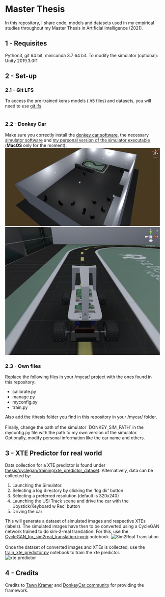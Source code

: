 # Master Thesis

In this repository, I share code, models and datasets used in my empirical studies throughout my Master Thesis in Artificial Intelligence (2021).

## 1 - Requisites
Python3, git 64 bit, miniconda 3.7 64 bit.
To modify the simulator (optional): Unity 2019.3.0f1

## 2 - Set-up
### 2.1 - Git LFS
To access the pre-trained keras models (.h5 files) and datasets, you will need to use [git lfs](https://git-lfs.github.com/). <br/><br/>

### 2.2 - Donkey Car
Make sure you correctly install the [donkey car software](http://docs.donkeycar.com/guide/install_software/), the necessary [simulator software](http://docs.donkeycar.com/guide/simulator/) and [my personal version of the simulator executable](https://github.com/BrianPulfer/sdsandbox/tree/master/binaries/usi_track_v2/) (<b>MacOS</b> only for the moment).
![donkey simulator 1](./thesis/images/sim1.png)
![donkey simulator 2](./thesis/images/sim2.png)

### 2.3 - Own files
Replace the following files in your /mycar/  project with the ones found in this repository:
<ul>
<li>calibrate.py</li>
<li>manage.py</li>
<li>myconfig.py</li>
<li>train.py</li>
</ul>
Also add the /thesis folder you find in this repository in your /mycar/ folder.<br/>
<br/>
Finally, change the path of the simulator `DONKEY_SIM_PATH` in the myconfig.py file with the path to my own version of the simulator. Optionally, modify personal information like the car name and others.


## 3 - XTE Predictor for real world
Data collection for a XTE predictor is found under [thesis/cyclegan/training/xte_predictor_dataset](https://github.com/BrianPulfer/MasterThesis/tree/main/thesis/cyclegan/training/xte_predictor_dataset). Alternatively, data can be collected by:
<ol>
    <li>Launching the Simulator.</li>
    <li>Selecting a log directory by clicking the 'log dir' button</li>
    <li>Selecting a preferred resolution (default is 320x240)</li>
    <li>Launching the USI Track scene and drive the car with the 'Joystick/Keyboard w Rec' button</li>
    <li>Driving the car</li>
</ol>


This will generate a dataset of simulated images and respective XTEs (labels). The simulated images have then to be converted using a CycleGAN network trained to do sim-2-real translation. 
For this, use the [CycleGAN_for_sim2real_translation.ipynb](https://github.com/BrianPulfer/MasterThesis/blob/main/thesis/cyclegan/training/CycleGAN_for_sim2real_translation.ipynb) notebook.
![Sim2Real Translation](thesis/images/sim2real_cyclegan.gif)
<br/>
<br/>
Once the dataset of converted images and XTEs is collected, use the [train_xte_predictor.py](https://github.com/BrianPulfer/MasterThesis/blob/main/thesis/cyclegan/training/train_xte_predictor.py) notebook to train the xte predictor.<br/>
![xte predictor](thesis/images/xte_predictor.gif)

## 4 - Credits
Credits to [Tawn Kramer](https://github.com/tawnkramer) and [DonkeyCar community](https://www.donkeycar.com/community.html) for providing the framework.